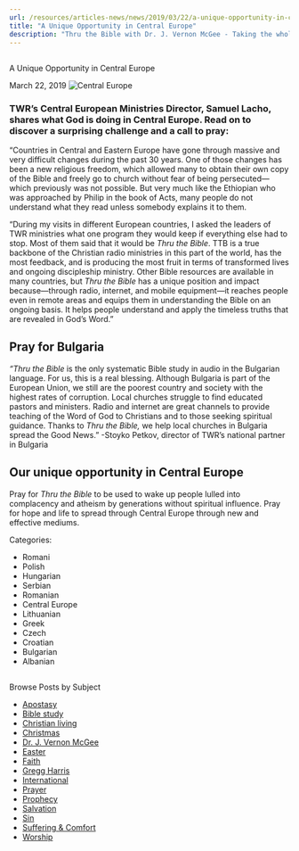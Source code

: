 ```yaml
---
url: /resources/articles-news/news/2019/03/22/a-unique-opportunity-in-central-europe
title: "A Unique Opportunity in Central Europe"
description: "Thru the Bible with Dr. J. Vernon McGee - Taking the whole Word to the whole world"
---
```







## 
 A Unique Opportunity in Central Europe


March 22, 2019
![Central Europe](https://ttb.org/images/default-source/Features-and-News/central-europe.jpg?sfvrsn=57001e16_0 "Central Europe")




### TWR’s Central European Ministries Director, Samuel Lacho, shares what God is doing in Central Europe. Read on to discover a surprising challenge and a call to pray:


“Countries in Central and Eastern Europe have gone through massive and very difficult changes during the past 30 years. One of those changes has been a new religious freedom, which allowed many to obtain their own copy of the Bible and freely go to church without fear of being persecuted—which previously was not possible. But very much like the Ethiopian who was approached by Philip in the book of Acts, many people do not understand what they read unless somebody explains it to them. 


“During my visits in different European countries, I asked the leaders of TWR ministries what one program they would keep if everything else had to stop. Most of them said that it would be *Thru the Bible*. TTB is a true backbone of the Christian radio ministries in this part of the world, has the most feedback, and is producing the most fruit in terms of transformed lives and ongoing discipleship ministry. Other Bible resources are available in many countries, but *Thru the Bible* has a unique position and impact because—through radio, internet, and mobile equipment—it reaches people even in remote areas and equips them in understanding the Bible on an ongoing basis. It helps people understand and apply the timeless truths that are revealed in God’s Word.”


## Pray for Bulgaria


*“Thru the Bible* is the only systematic Bible study in audio in the Bulgarian language. For us, this is a real blessing. Although Bulgaria is part of the European Union, we still are the poorest country and society with the highest rates of corruption. Local churches struggle to find educated pastors and ministers. Radio and internet are great channels to provide teaching of the Word of God to Christians and to those seeking spiritual guidance. Thanks to *Thru the Bible,* we help local churches in Bulgaria spread the Good News.” -Stoyko Petkov, director of TWR’s national partner in Bulgaria



## Our unique opportunity in Central Europe


Pray for *Thru the Bible* to be used to wake up people lulled into complacency and atheism by generations without spiritual influence. Pray for hope and life to spread through Central Europe through new and effective mediums. 




Categories: 


* Romani
* Polish
* Hungarian
* Serbian
* Romanian
* Central Europe
* Lithuanian
* Greek
* Czech
* Croatian
* Bulgarian
* Albanian









## 
 Browse Posts by Subject


* [Apostasy](/resources/articles-news/-in-tags/tags/Apostasy)
* [Bible study](/resources/articles-news/-in-tags/tags/Bible-study)
* [Christian living](/resources/articles-news/-in-tags/tags/Christian-living)
* [Christmas](/resources/articles-news/-in-tags/tags/Christmas)
* [Dr. J. Vernon McGee](/resources/articles-news/-in-tags/tags/Dr-J-Vernon-McGee)
* [Easter](/resources/articles-news/-in-tags/tags/easter)
* [Faith](/resources/articles-news/-in-tags/tags/Faith)
* [Gregg Harris](/resources/articles-news/-in-tags/tags/Gregg-Harris)
* [International](/resources/articles-news/-in-tags/tags/International)
* [Prayer](/resources/articles-news/-in-tags/tags/prayer)
* [Prophecy](/resources/articles-news/-in-tags/tags/Prophecy)
* [Salvation](/resources/articles-news/-in-tags/tags/Salvation)
* [Sin](/resources/articles-news/-in-tags/tags/sin)
* [Suffering & Comfort](/resources/articles-news/-in-tags/tags/Suffering-Comfort)
* [Worship](/resources/articles-news/-in-tags/tags/worship)






